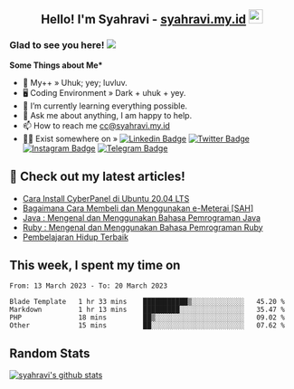 <h2 align="center">Hello! I'm Syahravi - <a href="https://syahravi.my.id/" target="_blank">syahravi.my.id</a> <img src="https://media.giphy.com/media/hvRJCLFzcasrR4ia7z/giphy.gif" width="25px"></h2>

### Glad to see you here! ![](https://visitor-badge.glitch.me/badge?page_id=syahravi.syahravi)

<b> Some Things about Me*</b>
- 💬 My++ » Uhuk; yey; luvluv.
- 🖥️ Coding Environment » Dark + uhuk + yey.
- 🌱 I’m currently learning everything possible.
- 👀 Ask me about anything, I am happy to help.
- 📫 How to reach me cc@syahravi.my.id
- 👨‍💻 Exist somewhere on »
[![Linkedin Badge](https://img.shields.io/badge/-LinkedIn-0e76a8?style=flat-square&logo=Linkedin&logoColor=white)](https://linkedin.com/in/syahravi/)
[![Twitter Badge](https://img.shields.io/badge/-Twitter-00acee?style=flat-square&logo=Twitter&logoColor=white)](https://twitter.com/syahravi_id/)
[![Instagram Badge](https://img.shields.io/badge/-Instagram-e4405f?style=flat-square&logo=Instagram&logoColor=white)](https://instagram.com/syahravi.id)
[![Telegram Badge](https://img.shields.io/badge/-Telegram-0088cc?style=flat-square&logo=Telegram&logoColor=white)](https://t.me/syahravi.id)
## 📝 Check out my latest articles!
<!-- BLOG-POST-LIST:START -->
- [Cara Install CyberPanel di Ubuntu 20.04 LTS](https://syahravi.my.id/cara-install-cyberpanel-di-ubuntu-20-04-lts/)
- [Bagaimana Cara Membeli dan Menggunakan e-Meterai [SAH]](https://syahravi.my.id/bagaimana-cara-membeli-dan-menggunakan-e-meterai/)
- [Java : Mengenal dan Menggunakan Bahasa Pemrograman Java](https://syahravi.my.id/java-intro/)
- [Ruby : Mengenal dan Menggunakan Bahasa Pemrograman Ruby](https://syahravi.my.id/ruby-intro/)
- [Pembelajaran Hidup Terbaik](https://syahravi.my.id/pembelajaran-hidup-terbaik/)
<!-- BLOG-POST-LIST:END -->

## This week, I spent my time on
<!--START_SECTION:waka-->

```text
From: 13 March 2023 - To: 20 March 2023

Blade Template   1 hr 33 mins    ███████████▒░░░░░░░░░░░░░   45.20 %
Markdown         1 hr 13 mins    █████████░░░░░░░░░░░░░░░░   35.47 %
PHP              18 mins         ██▒░░░░░░░░░░░░░░░░░░░░░░   09.02 %
Other            15 mins         ██░░░░░░░░░░░░░░░░░░░░░░░   07.62 %
```

<!--END_SECTION:waka-->

## Random Stats
[![syahravi's github stats](https://github-readme-stats.vercel.app/api?username=syahravi&show_icons=true&theme=synthwave)](https://github.com/syahravi/)
